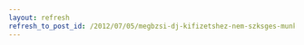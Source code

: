 ```yaml
---
layout: refresh
refresh_to_post_id: /2012/07/05/megbzsi-dj-kifizetshez-nem-szksges-munkltati-igazols-bemutatsa
---
```

